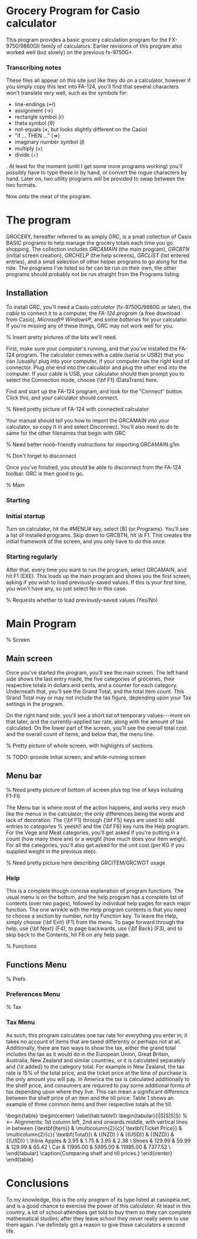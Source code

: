 # Grocery Program for Casio calculator

This program provides a basic grocery calculation program for the FX-9750/9860GII family of calculators. Earlier revisions of this program also worked well (but slowly) on the previous fx-9750G+.

### Transcribing notes
These files all appear on this site just like they do on a calculator, however if you simply copy this text into FA-124, you'll find that several characters won't translate very well, such as the symbols for:

* line-endings (↵)
* assignment (→)
* rectangle symbol (r)
* theta symbol (θ)
* not-equals (≠, but looks slightly different on the Casio)
* "if ... THEN ..." (⇒)
*  imaginary number symbol (𝒊)
* multiply (×)
* divide (÷)

. At least for the moment (until I get some more programs working) you'll possibly have to type these in by hand, or convert the rogue characters by hand. Later on, two utility programs will be provided to swap between the two formats.

Now onto the meat of the program.

# The program
GROCERY, hereafter referred to as simply GRC, is a small collection of Casio BASIC programs
to help manage the grocery totals each time you go shopping. The collection includes *GRCAMAIN* (the main program), *GRCBTN* (initial screen creation), *GRCHELP* (the help screens), *GRCLIST* (list entered entries),
and a small selection of other helper programs to go along for the ride. The programs I've listed so far
can be run on their own, the other programs should probably not be run straight from the Programs listing.

## Installation

To install GRC, you'll need a Casio *calculator* (fx-9750G/9860G or later), the *cable* to connect
it to a computer, the *FA-124 program* (a free download from Casio), *Microsoft® Windows®*, and
some *batteries* for your calculator. If you're missing any of these things, GRC may not work well for you.

% Insert pretty pictures of the bits we'll need.

First, make sure your computer's running, and that you've installed the FA-124 program.
The calculator comes with a cable (serial or USB2) that you can /usually/ plug
into your computer, if your computer has the right kind of connector. Plug one end into
the calculator and plug the other end into the computer. If your cable is USB, your calculator
should then prompt you to select the Connection mode, choose {\bf F1} (DataTrans) here.

Find and start up the FA-124 program, and look for the "Connect" button. Click this, and
your calculator should connect.

% Need pretty picture of FA-124 with connected calculator

Your manual should tell you how to import the GRCAMAIN into your calculator, so copy it in
and select Disconnect. You'll also need to do te same for the other filenames that begin with GRC

% Need better noob-friendly instructions for importing GRCAMAIN.g1m

% Don't forget to disconnect

Once you've finished, you should be able to disconnect from the FA-124 toolbar. GRC is then good to go.

% Main

### Starting

### Initial startup
Turn on calculator, hit the #MENU# key, select [B] (or Programs). You'll see a list of
installed programs. Skip down to GRCBTN, hit \b F1. This creates the initial framework of the screen,
and you only have to do this once.

### Starting regularly
After that, every time you want to run the program, select GRCAMAIN, and hit F1 (EXE).
This loads up the main program and shows you the first screen, asking if you wish to
load previously-saved values. If this is your first time, you won't have any, so just
select No in this case. 

% Requests whether to load previously-saved values (Yes/No)


# Main Program

% Screen

## Main screen
Once you've started the program, you'll see the main screen. The left hand side
shows the last entry made, the five categories of groceries, their respective totals
in dollars and cents, and a counter for each category. Underneath that, you'll see the
Grand Total, and the total item count. This Grand Total may or may not include the tax
figure, depending upon your Tax settings in the program.

On the right hand side, you'll see a short list of temporary values---more on that later,
and the currently-applied tax rate, along with the amount of tax calculated. On the lower part of
the screen, you'll see the overall total cost and the overall count of items, and below that, the menu line.

% Pretty picture of whole screen, with highlights of sections

% TODO: provide initial screen, and while-running screen

## Menu bar

% Need pretty picture of bottom of screen plus top line of keys including F1-F6

The Menu bar is where most of the action happens, and works very much like the menus
in the calculator; the only differences being the words and lack of decoration.
The {\bf F1} through {\bf F5} keys are used to add entries to categories % yeesh!!
and the  {\bf F6} key runs the Help program. For the Vege and Meat categories,
you'll get asked if you're putting in a count (how many there are) or a weight (how
much does your item weigh). For all the categories, you'll also get asked for the
unit cost (per KG if you supplied weight in the previous step).

% Need pretty picture here describing GRCITEM/GRCWGT usage

### Help
This is a complete though concise explanation of program functions. The usual menu
is on the bottom, and the help program has a complete list of contents (over two pages),
followed by individual help pages for each major function. The one wrinkle with the
Help program contents is that you need to choose a section by number, not by Function key.
To leave the Help, simply choose {\bf Exit} (F1) from the menu. To page forward through
the help, use {\bf Next} (F4), to page backwards, use {\bf Back} (F3), and to skip back
to the Contents, hit F6 on any help page.

% Functions

## Functions Menu
% Prefs
### Preferences Menu

% Tax
### Tax Menu
As such, this program calculates one tax rate for everything you enter in; it takes no
account of items that are taxed differently or perhaps not at all. Additionally, there
are two ways to show the tax, either the grand total includes the tax as it would do in
the European Union, Great Britain, Australia, New Zealand and similar countries, or it
is calculated separately and {\it added} to the category total. For example in New Zealand,
the tax rate is 15\% of the total price, and the ticket price at the time of purchase is
the only amount you will pay. In America the tax is calculated additionally to the shelf
price, and consumers are required to pay some additional forms of tax depending upon where
they live. This can mean a significant difference between the shelf price of an item and
the till price. Table 1 shows an example of three common items and their respective
totals at the till.

\begin{table}
  \begin{center}
	\label{tab:table1}
	\begin{tabular}{l|S|S|S|S} % <-- Alignments: 1st column left, 2nd and onwards middle, with vertical lines in between
		{\textbf{Item}} & \multicolumn{2}{c}{ \textbf{Ticket Price}} & \multicolumn{2}{c}{ \textbf{Total}}\\
		 & {(NZD) } & {(USD)} & {(NZD)} & {(USD)} \\
		\hline
		Apples & 3.95 & 1.75 & 3.95 & 2.38 \\
		Shoes & 129.99 & 59.99 & 129.99 & 65.42 \\
		Car & 11995.00 & 5995.00 & 11995.00 & 7377.52 \\
	\end{tabular}
	\caption{Comparing shelf and till prices.}
\end{center}
\end{table}

# Conclusions

To my knowledge, this is the only program of its type listed at casiopeia.net,
and is a good chance to exercise the power of this calculator. At least in this
country, a lot of school attendees get told to buy them so they can complete
mathematical studies; after they leave school they never really seem to use them
again. I've definitely got a reason to give these calculators a second life.


 

